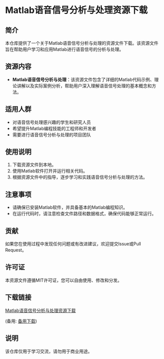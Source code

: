 # Matlab语音信号分析与处理资源下载

## 简介

本仓库提供了一个关于Matlab语音信号分析与处理的资源文件下载。该资源文件旨在帮助用户学习和应用Matlab进行语音信号的分析与处理。

## 资源内容

- **Matlab语音信号分析与处理**：该资源文件包含了详细的Matlab代码示例、理论讲解以及实际案例分析，帮助用户深入理解语音信号处理的基本概念和方法。

## 适用人群

- 对语音信号处理感兴趣的学生和研究人员
- 希望提升Matlab编程技能的工程师和开发者
- 需要进行语音信号分析与处理的项目团队

## 使用说明

1. 下载资源文件到本地。
2. 使用Matlab软件打开并运行相关代码。
3. 根据资源文件中的指导，逐步学习和实践语音信号分析与处理的方法。

## 注意事项

- 请确保已安装Matlab软件，并具备基本的Matlab编程知识。
- 在运行代码时，请注意检查文件路径和数据格式，确保代码能够正常运行。

## 贡献

如果您在使用过程中发现任何问题或有改进建议，欢迎提交Issue或Pull Request。

## 许可证

本资源文件遵循MIT许可证，您可以自由使用、修改和分发。

## 下载链接
[Matlab语音信号分析与处理资源下载](https://pan.quark.cn/s/587cb89ee7bb) 

(备用: [备用下载](https://pan.baidu.com/s/1A3EBYvs8qahwADrMrIt4BQ?pwd=l81z))

## 说明

该仓库仅用于学习交流，请勿用于商业用途。

